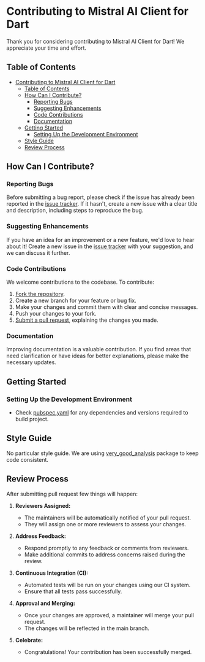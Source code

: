 # Contributing to Mistral AI Client for Dart

Thank you for considering contributing to Mistral AI Client for Dart! We appreciate your time and effort.

## Table of Contents

- [Contributing to Mistral AI Client for Dart](#contributing-to-mistral-ai-client-for-dart)
  - [Table of Contents](#table-of-contents)
  - [How Can I Contribute?](#how-can-i-contribute)
    - [Reporting Bugs](#reporting-bugs)
    - [Suggesting Enhancements](#suggesting-enhancements)
    - [Code Contributions](#code-contributions)
    - [Documentation](#documentation)
  - [Getting Started](#getting-started)
    - [Setting Up the Development Environment](#setting-up-the-development-environment)
  - [Style Guide](#style-guide)
  - [Review Process](#review-process)

## How Can I Contribute?

### Reporting Bugs

Before submitting a bug report, please check if the issue has already been reported in the [issue tracker](https://github.com/nomtek/mistralai_client_dart/issues). If it hasn't, create a new issue with a clear title and description, including steps to reproduce the bug.

### Suggesting Enhancements

If you have an idea for an improvement or a new feature, we'd love to hear about it! Create a new issue in the [issue tracker](https://github.com/nomtek/mistralai_client_dart/issues) with your suggestion, and we can discuss it further.

### Code Contributions

We welcome contributions to the codebase. To contribute:

1. [Fork the repository](https://help.github.com/en/github/getting-started-with-github/fork-a-repo).
2. Create a new branch for your feature or bug fix.
3. Make your changes and commit them with clear and concise messages.
4. Push your changes to your fork.
5. [Submit a pull request](https://help.github.com/en/github/collaborating-with-issues-and-pull-requests/proposing-changes-to-your-work-with-pull-requests), explaining the changes you made.

### Documentation

Improving documentation is a valuable contribution. If you find areas that need clarification or have ideas for better explanations, please make the necessary updates.

## Getting Started

### Setting Up the Development Environment

- Check [pubspec.yaml](https://github.com/nomtek/mistralai_client_dart/blob/main/pubspec.yaml) for any dependencies and versions required to build project.

## Style Guide

No particular style guide. We are using [very_good_analysis](https://pub.dev/packages/very_good_analysis) package to keep code consistent.

## Review Process

After submitting pull request few things will happen:

1. **Reviewers Assigned:**
   - The maintainers will be automatically notified of your pull request.
   - They will assign one or more reviewers to assess your changes.

2. **Address Feedback:**
   - Respond promptly to any feedback or comments from reviewers.
   - Make additional commits to address concerns raised during the review.

3. **Continuous Integration (CI):**
   - Automated tests will be run on your changes using our CI system.
   - Ensure that all tests pass successfully.

4. **Approval and Merging:**
    - Once your changes are approved, a maintainer will merge your pull request.
    - The changes will be reflected in the main branch.

5. **Celebrate:**
    - Congratulations! Your contribution has been successfully merged.
